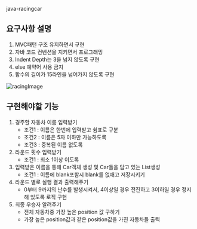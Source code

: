 java-racingcar

## 요구사항 설명
1. MVC패턴 구조 유지하면서 구현
2. 자바 코드 컨벤션을 지키면서 프로그래밍
3. Indent Depth는 3을 넘지 않도록 구현
4. else 예약어 사용 금지
5. 함수의 길이가 15라인을 넘어가지 않도록 구현

![racingImage](https://user-images.githubusercontent.com/49441876/80328426-45ffc880-887a-11ea-9575-53f6128af08e.jpeg)


## 구현해야할 기능
1. 경주할 자동차 이름 입력받기
    - 조건1 : 이름은 한번에 입력받고 쉼표로 구분
    - 조건2 : 이름은 5자 이하만 가능하도록
    - 조건3 : 중복된 이름 없도록
2. 라운드 횟수 입력받기
    - 조건1 : 최소 1이상 이도록 
3. 입력받은 이름을 통해 Car객체 생성 및 Car들을 담고 있는 List생성 
    - 조건1 : 이름에 blank포함시 blank를 없애고 저장시키기
4. 라운드 별로 실행 결과 출력해주기
    - 0부터 9까지의 난수를 발생시켜서, 4이상일 경우 전진하고 3이하일 경우 정지해 있도록 로직 구현
5. 최종 우승자 알려주기
    - 전체 자동차중 가장 높은 position 값 구하기
    - 가장 높은 position값과 같은 position값을 가진 자동차들 출력
